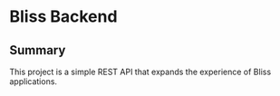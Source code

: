 # Bliss Backend

## Summary

This project is a simple REST API that expands the experience of Bliss applications.